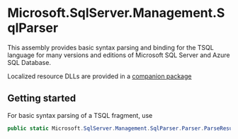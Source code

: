 # Microsoft.SqlServer.Management.SqlParser

This assembly provides basic syntax parsing and binding for the TSQL language for many versions and editions of Microsoft SQL Server and Azure SQL Database.

Localized resource DLLs are provided in a [companion package](https://www.nuget.org/packages/Microsoft.SqlServer.Management.SqlParser.loc)

## Getting started

For basic syntax parsing of a TSQL fragment, use 

```C#
public static Microsoft.SqlServer.Management.SqlParser.Parser.ParseResult Parse (string sql, Microsoft.SqlServer.Management.SqlParser.Parser.ParseOptions options, out Microsoft.SqlServer.Management.SqlParser.Parser.ParseOptions resultOptions);
```
